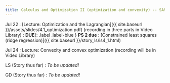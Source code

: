 ```yaml
---
title: Calculus and Optimization II (optimization and convexity) -- SAM OUT OF TOWN
---
```

Jul 22
: [Lecture: Optimization and the Lagrangian]({{ site.baseurl }}/assets/slides/4.1_optimization.pdf) (recording in three parts in Video Library)
: **DUE**{: .label .label-blue } **PS 2 due**
    : [Constrained least squares (ridge regression)]({{ site.baseurl }}/story_ls/ls4_1.html)

Jul 24
: Lecture: Convexity and convex optimization (recording will be in Video Library)

LS (Story thus far)
: *To be updated!*

GD (Story thus far)
: *To be updated!*
